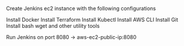 Create Jenkins ec2 instance with the following configurations 

Install Docker
Install Terraform
Install Kubectl
Install AWS CLI
Install Git
Install bash wget and other utility tools

Run Jenkins on port 8080 -> aws-ec2-public-ip:8080

